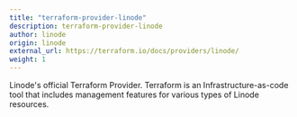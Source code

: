 ```yaml
---
title: "terraform-provider-linode"
description: terraform-provider-linode
author: linode
origin: linode
external_url: https://terraform.io/docs/providers/linode/
weight: 1
---
```


Linode's official Terraform Provider. Terraform is an Infrastructure-as-code tool that includes management features for various types of Linode resources.
